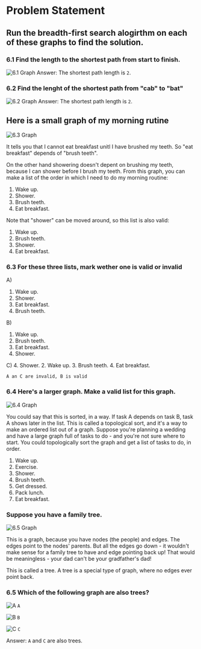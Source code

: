 # Problem Statement

## Run the breadth-first search alogirthm on each of these graphs to find the solution.

### 6.1 Find the length to the shortest path from start to finish.

![6.1 Graph](../assets/6.1_graph.png)
Answer:
The shortest path length is `2`.

### 6.2 Find the lenght of the shortest path from "cab" to "bat"

![6.2 Graph](../assets/6.2_graph.png)
Answer:
The shortest path length is `2`.

## Here is a small graph of my morning rutine

![6.3 Graph](../assets/6.3_graph.png)

It tells you that I cannot eat breakfast unitl I have brushed my teeth. So "eat breakfast" depends of "brush teeth".

On the other hand showering doesn't depent on brushing my teeth, because I can shower before I brush my teeth. From this graph, you can make a list of the order in which I need to do my morning routine:

1. Wake up.
2. Shower.
3. Brush teeth.
4. Eat breakfast.

Note that "shower" can be moved around, so this list is also valid:

1. Wake up.
2. Brush teeth.
3. Shower.
4. Eat breakfast.

### 6.3 For these three lists, mark wether one is valid or invalid

A)

1. Wake up.
2. Shower.
3. Eat breakfast.
4. Brush teeth.

B)

1. Wake up.
2. Brush teeth.
3. Eat breakfast.
4. Shower.

C) 4. Shower. 2. Wake up. 3. Brush teeth. 4. Eat breakfast.

`A an C are invalid, B is valid`

### 6.4 Here's a larger graph. Make a valid list for this graph.

![6.4 Graph](../assets/6.4_graph.png)

You could say that this is sorted, in a way. If task A depends on task B, task A shows later in the list. This is called a topological sort, and it's a way to make an ordered list out of a graph. Suppose you're planning a wedding and have a large graph full of tasks to do - and you're not sure where to start. You could topologically sort the graph and get a list of tasks to do, in order.

1. Wake up.
2. Exercise.
3. Shower.
4. Brush teeth.
5. Get dressed.
6. Pack lunch.
7. Eat breakfast.

### Suppose you have a family tree.

![6.5 Graph](../assets/6.5_graph.png)

This is a graph, because you have nodes (the people) and edges. The edges point to the nodes' parents. But all the edges go down - it wouldn't make sense for a family tree to have and edge pointing back up! That would be meaningless - your dad can't be your gradfather's dad!

This is called a tree. A tree is a special type of graph, where no edges ever point back.

### 6.5 Which of the following graph are also trees?

![A](../assets/6.5.a_graph.png)
`` A ``

![B](../assets/6.5.b_graph.png)
`` B ``

![C](../assets/6.5.c_graph.png)
`` C ``

Answer:
`A` and `C` are also trees.